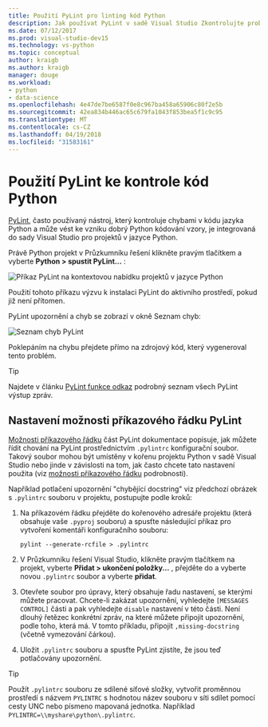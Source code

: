 ```yaml
---
title: Použití PyLint pro linting kód Python
description: Jak používat PyLint v sadě Visual Studio Zkontrolujte problémy v kódu jazyka Python.
ms.date: 07/12/2017
ms.prod: visual-studio-dev15
ms.technology: vs-python
ms.topic: conceptual
author: kraigb
ms.author: kraigb
manager: douge
ms.workload:
- python
- data-science
ms.openlocfilehash: 4e47de7be6587f0e8c967ba458a65906c80f2e5b
ms.sourcegitcommit: 42ea834b446ac65c679fa1043f853bea5f1c9c95
ms.translationtype: MT
ms.contentlocale: cs-CZ
ms.lasthandoff: 04/19/2018
ms.locfileid: "31583161"
---
```

# <a name="using-pylint-to-check-python-code"></a>Použití PyLint ke kontrole kód Python

[PyLint](https://www.pylint.org/), často používaný nástroj, který kontroluje chybami v kódu jazyka Python a může vést ke vzniku dobrý Python kódování vzory, je integrovaná do sady Visual Studio pro projektů v jazyce Python.

Právě Python projekt v Průzkumníku řešení klikněte pravým tlačítkem a vyberte **Python > spustit PyLint...** :

![Příkaz PyLint na kontextovou nabídku projektů v jazyce Python](media/code-pylint-command.png)

Použití tohoto příkazu výzvu k instalaci PyLint do aktivního prostředí, pokud již není přítomen.

PyLint upozornění a chyb se zobrazí v okně Seznam chyb:

![Seznam chyb PyLint](media/code-pylint-error-list.png)

Poklepáním na chybu přejdete přímo na zdrojový kód, který vygeneroval tento problém.

> [!Tip]
> Najdete v článku [PyLint funkce odkaz](https://pylint.readthedocs.io/en/latest/technical_reference/features.html) podrobný seznam všech PyLint výstup zpráv.

## <a name="setting-pylint-command-line-options"></a>Nastavení možnosti příkazového řádku PyLint

[Možnosti příkazového řádku](https://pylint.readthedocs.io/en/latest/user_guide/run.html#command-line-options) část PyLint dokumentace popisuje, jak můžete řídit chování na PyLint prostřednictvím `.pylintrc` konfigurační soubor. Takový soubor mohou být umístěny v kořenu projektu Python v sadě Visual Studio nebo jinde v závislosti na tom, jak často chcete tato nastavení použita (viz [možnosti příkazového řádku](https://pylint.readthedocs.io/en/latest/user_guide/run.html#command-line-options) podrobnosti).

Například potlačení upozornění "chybějící docstring" viz předchozí obrázek s `.pylintrc` souboru v projektu, postupujte podle kroků:

1. Na příkazovém řádku přejděte do kořenového adresáře projektu (která obsahuje vaše `.pyproj` souboru) a spusťte následující příkaz pro vytvoření komentáři konfiguračního souboru:

   ```command
   pylint --generate-rcfile > .pylintrc
   ```

1. V Průzkumníku řešení Visual Studio, klikněte pravým tlačítkem na projekt, vyberte **Přidat > ukončení položky...** , přejděte do a vyberte novou `.pylintrc` soubor a vyberte **přidat**.

1. Otevřete soubor pro úpravy, který obsahuje řadu nastavení, se kterými můžete pracovat. Chcete-li zakázat upozornění, vyhledejte `[MESSAGES CONTROL]` části a pak vyhledejte `disable` nastavení v této části. Není dlouhý řetězec konkrétní zpráv, na které můžete připojit upozornění, podle toho, která má. V tomto příkladu, připojit `,missing-docstring` (včetně vymezování čárkou).

1. Uložit `.pylintrc` souboru a spusťte PyLint zjistíte, že jsou teď potlačovány upozornění.

> [!Tip]
> Použít `.pylintrc` souboru ze sdílené síťové složky, vytvořit proměnnou prostředí s názvem `PYLINTRC` s hodnotou název souboru v síti sdílet pomocí cesty UNC nebo písmeno mapovaná jednotka. Například `PYLINTRC=\\myshare\python\.pylintrc`.
